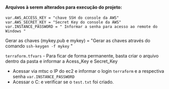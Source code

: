 
#### Arquivos à serem alterados para execução do projeto:
    
    var.AWS_ACCESS_KEY = "chave SSH do console da AWS"
	var.AWS_SECRET_KEY = "Secret Key do console da AWS"
	var.INSTANCE_PASSWORD = " Informar a senha para acesso ao remote do Windows "
	
Gerar as chaves (mykey.pub e mykey) = "Gerar as chaves através do comando `ssh-keygen -f mykey` "
 
`terraform.tfvars` - Para ficar de forma permanente, basta criar o arquivo dentro da pasta e informar a Acess_Key e Secret_Key
 
- Acessar via mtsc o IP do ec2 e informar o login `terraform` e a respectiva senha `var.INSTANCE_PASSWORD`
- Acessar o C: e verificar se o `test.txt` foi criado. 